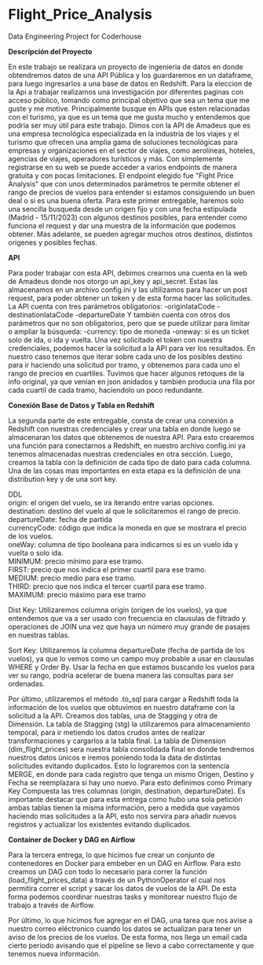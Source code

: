 # Flight_Price_Analysis
Data Engineering Project for Coderhouse

**Descripción del Proyecto**

En este trabajo se realizara un proyecto de ingenieria de datos en donde obtendremos datos de una API Pública y los guardaremos en un dataframe, para luego ingresarlos a una base de datos en Redshift. Para la eleccion de la Api a trabajar realizamos una investigación por diferentes paginas con acceso público, tomando como principal objetivo que sea un tema que me guste y me motive. Principalmente busque en APIs que esten relacionadas con el turismo, ya que es un tema que me gusta mucho y entendemos que podria ser muy útil para este trabajo. Dimos con la API de Amadeus que es una empresa tecnológica especializada en la industria de los viajes y el turismo que ofrecen una amplia gama de soluciones tecnológicas para empresas y organizaciones en el sector de viajes, como aerolíneas, hoteles, agencias de viajes, operadores turísticos y más. Con simplemente registrarse en su web se puede acceder a varios endpoints de manera gratuita y con pocas limitaciones. El endpoint elegido fue "Fight Price Analysis" que con unos determinados parámetros te permite obtener el rango de precios de vuelos para entender si estamos consiguiendo un buen deal o si es una buena oferta. Para este primer entregable, haremos solo una sencilla busqueda desde un origen fijo y con una fecha estipulada (Madrid - 15/11/2023) con algunos destinos posibles, para entender como funciona el request y dar una muestra de la información que podemos obtener. Más adelante, se pueden agregar muchos otros destinos, distintos origenes y posibles fechas.

**API**

Para poder trabajar con esta API, debimos crearnos una cuenta en la web de Amadeus donde nos otorgo un api_key y api_secret. Estas las almacenamos en un archivo config.ini y las ultilizamos para hacer un post request, para poder obtener un token y de esta forma hacer las solicitudes. La API cuenta con tres parámetros obligatorios: -originIataCode -destinationIataCode -departureDate Y también cuenta con otros dos parámetros que no son obligatorios, pero que se puede utilizar para limitar o ampliar la búsqueda: -currency: tipo de moneda -oneway: si es un ticket solo de ida, o ida y vuelta. Una vez solicitado el token con nuestra credenciales, podemos hacer la solicitud a la API para ver los resultados. En nuestro caso tenemos que iterar sobre cada uno de los posibles destino para ir haciendo una solicitud por tramo, y obtenemos para cada uno el rango de precios en cuartiles. Tuvimos que hacer algunos retoques de la info original, ya que venian en json anidados y también producia una fila por cada cuartil de cada tramo, haciendolo un poco redundante.

**Conexión Base de Datos y Tabla en Redshift**

La segunda parte de este entregable, consta de crear una conexión a Redshift con nuestras credenciales y crear una tabla en donde luego se almacenaran los datos que obtenemos de nuestra API. Para esto crearemos una función para conectarnos a Redshift, en nuestro archivo config.ini ya tenemos almacenadas nuestras credenciales en otra sección. Luego, creamos la tabla con la definición de cada tipo de dato para cada columna. Una de las cosas mas importantes en esta etapa es la definición de una distribution key y de una sort key.

DDL <br/>
origin: el origen del vuelo, se ira iterando entre varias opciones. <br/>
destination: destino del vuelo al que le solicitaremos el rango de precio. <br/>
departureDate: fecha de partida <br/>
currencyCode: código que indica la moneda en que se mostrara el precio de los vuelos. <br/>
oneWay: columna de tipo booleana para indicarnos si es un vuelo ida y vuelta o solo ida. <br/>
MINIMUM: precio mínimo para ese tramo. <br/>
FIRST: precio que nos indica el primer cuartil para ese tramo. <br/>
MEDIUM: precio medio para ese tramo. <br/>
THIRD: precio que nos indica el tercer cuartil para ese tramo. <br/>
MAXIMUM: precio máximo para ese tramo <br/>

Dist Key: Utilizaremos columna origin (origen de los vuelos), ya que entendemos que va a ser usado con frecuencia en clausulas de filtrado y operaciones de JOIN una vez que haya un número muy grande de pasajes en nuestras tablas. <br/>

Sort Key: Utilizaremos la columna departureDate (fecha de partida de los vuelos), ya que lo vemos como un campo muy probable a usar en clausulas WHERE y Order By. Usar la fecha en que estamos buscando los vuelos para ver su rango, podria acelerar de buena manera las consultas para ser ordenadas. <br/>


Por último, utilizaremos el método .to_sql para cargar a Redshift toda la información de los vuelos que obtuvimos en nuestro dataframe con la solicitud a la API. Creamos dos tablas, una de Stagging y otra de Dimensión. La tabla de Stagging (stg) la utilizaremos para almacenamiento temporal, para ir metiendo los datos crudos antes de realizar transformaciones y cargarlos a la tabla final. La tabla de Dimension (dim_flight_prices) sera nuestra tabla consolidada final en donde tendremos nuestros datos únicos e iremos poniendo toda la data de distintas solicitudes evitando duplicados. Esto lo lograremos con la sentencia MERGE, en donde para cada registro que tenga un mismo Origen, Destino y Fecha se reemplazara si hay uno nuevo. Para esto definimos como Primary Key Compuesta las tres columnas (origin, destination, departureDate). Es importante destacar que para esta entrega como hubo una sola petición ambas tablas tienen la misma información, pero a medida que vayamos haciendo mas solicitudes a la API, esto nos servira para añadir nuevos registros y actualizar los existentes evitando duplicados.

**Container de Docker y DAG en Airflow**

Para la tercera entrega, lo que hicimos fue crear un conjunto de contenedores en Docker para embeber en un DAG en Airflow. Para esto creamos un DAG con todo lo necesario para correr la función (load_flight_prices_data) a través de un PythonOperator el cual nos permitira correr el script y sacar los datos de vuelos de la API. De esta forma podemos coordinar nuestras tasks y monitorear nuestro flujo de trabajo a través de Airflow. 

Por último, lo que hicimos fue agregar en el DAG, una tarea que nos avise a nuestro correo eléctronico cuando los datos se actualizan para tener un aviso de los precios de los vuelos. De esta forma, nos llega un email cada cierto periodo avisando que el pipeline se llevo a cabo correctamente y que tenemos nueva información.

